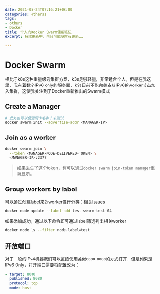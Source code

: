 ```yaml
---
date: 2021-05-24T07:16:21+08:00
categories: otherss
tags:
- others
- Docker
title: 个人向Docker Swarm使用笔记
excerpt: 持续更新中，内容可能随时有更新……

---
```

# Docker Swarm

相比于k8s这种重量级的集群方案，k3s足够轻量，非常适合个人，但是在我这里，我有着数个IPv6 only的服务器，k3s目前不能完美支持IPv6的worker节点加入集群，这使我关注到了Docker重新推出的Swarm模式

## Create a Manager

```bash
# 此处也可以使用网卡名称？未测试
docker swarm init --advertise-addr <MANAGER-IP>
```

## Join as a worker

```bash
docker swarm join \
  --token <MANAGER-NODE-DELIVERED-TOKEN> \
  <MANAGER-IP>:2377
```

> 如果丢失了这个token，也可以通过`docker swarm join-token manager`重新显示。

## Group workers by label

可以通过创建label来对worker进行分类：[相关Issues](https://github.com/moby/moby/issues/27231#issuecomment-767696365)

```bash
docker node update --label-add test swarm-test-04
```

如果添加成功，通过以下命令即可通过label筛选列出相关worker

```bash
docker node ls --filter node.label=test
```

## 开放端口

对于一般的IPv4机器我们可以直接使用类似`8080:8080`的方式打开，但是如果是IPv6 Only，打开端口需要将配置改为：

```yaml
- target: 8080
  published: 8080
  protocol: tcp
  mode: host
```
